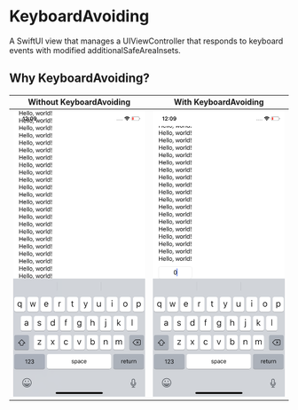 # KeyboardAvoiding

A SwiftUI view that manages a UIViewController that responds to keyboard events with modified additionalSafeAreaInsets.

## Why KeyboardAvoiding?

| Without KeyboardAvoiding | With KeyboardAvoiding |
| ------------------------ | --------------------- |
| ![Screenshot](.github/without-keyboardavoiding.png) | ![Screenshot](.github/with-keyboardavoiding.png) |
